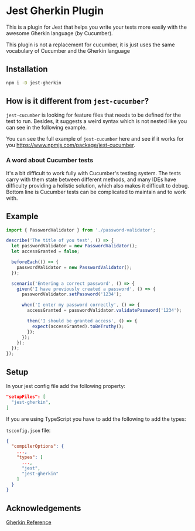 # Jest Gherkin Plugin

This is a plugin for Jest that helps you write your tests more easily
with the awesome Gherkin language (by Cucumber).

This plugin is not a replacement for cucumber, it is just uses the same vocabulary of Cucumber and the Gherkin language

## Installation
```bash
npm i -D jest-gherkin
```

## How is it different from `jest-cucumber`?
`jest-cucumber` is looking for feature files that needs to be defined for the test to run.
Besides, it suggests a weird syntax which is not nested like you can see in the following example.

You can see the full example of `jest-cucumber` here and see if it works for you
https://www.npmjs.com/package/jest-cucumber.


### A word about Cucumber tests
It's a bit difficult to work fully with Cucumber's testing system.
The tests carry with them state between different methods, and many IDEs have difficulty providing a holistic solution, which also makes it difficult to debug.
Bottom line is Cucumber tests can be complicated to maintain and to work with.

## Example
```js
import { PasswordValidator } from './password-validator';

describe('The title of you test', () => {
  let passwordValidator = new PasswordValidator();
  let accessGranted = false;

  beforeEach(() => {
    passwordValidator = new PasswordValidator();
  });

  scenario('Entering a correct password', () => {
    given('I have previously created a password', () => {
      passwordValidator.setPassword('1234');

      when('I enter my password correctly', () => {
        accessGranted = passwordValidator.validatePassword('1234');

        then('I should be granted access', () => {
          expect(accessGranted).toBeTruthy();
        });
      });
    });
  });
});
```

## Setup
In your jest config file add the following property:

```json
"setupFiles": [
  "jest-gherkin",
]
```

If you are using TypeScript you have to add the following to add the types:

`tsconfig.json` file:
```json
{
  "compilerOptions": {
    ...,
    "types": [
      ...,
      "jest",
      "jest-gherkin"
    ]
  }
}
```

## Acknowledgements
[Gherkin Reference](https://cucumber.io/docs/gherkin/reference/)

